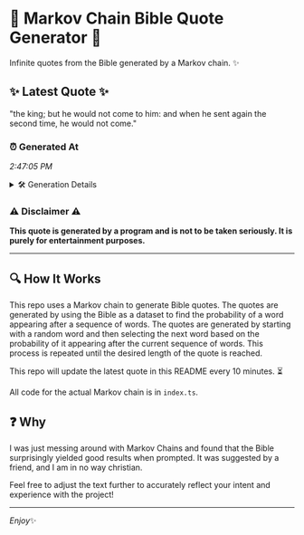 # 📖 Markov Chain Bible Quote Generator 📖

Infinite quotes from the Bible generated by a Markov chain. ✨

## ✨ Latest Quote ✨
"the king; but he would not come to him: and when he sent again the second time, he would not come."

### ⏰ Generated At
*2:47:05 PM*

<details>
    <summary>🛠️ Generation Details</summary>
    <p>
        <strong>🌱 Seed:</strong> the<br>
        <strong>🔄 Iterations:</strong> 20<br>
        <strong>📜 Context History:</strong><br>[ the ]: king;<br>[ the, king; ]: but<br>[ the, king;, but ]: he<br>[ the, king;, but, he ]: would<br>[ the, king;, but, he, would ]: not<br>[ the, king;, but, he, would, not ]: come<br>[ king;, but, he, would, not, come ]: to<br>[ but, he, would, not, come, to ]: him:<br>[ he, would, not, come, to, him: ]: and<br>[ would, not, come, to, him:, and ]: when<br>[ not, come, to, him:, and, when ]: he<br>[ come, to, him:, and, when, he ]: sent<br>[ to, him:, and, when, he, sent ]: again<br>[ him:, and, when, he, sent, again ]: the<br>[ and, when, he, sent, again, the ]: second<br>[ when, he, sent, again, the, second ]: time,<br>[ he, sent, again, the, second, time, ]: he<br>[ sent, again, the, second, time,, he ]: would<br>[ again, the, second, time,, he, would ]: not<br>[ the, second, time,, he, would, not ]: come.<br>
    </p>
</details>

### ⚠️ Disclaimer ⚠️
**This quote is generated by a program and is not to be taken seriously. It is purely for entertainment purposes.**

---

## 🔍 How It Works

This repo uses a Markov chain to generate Bible quotes. The quotes are generated by using the Bible as a dataset to find the probability of a word appearing after a sequence of words. The quotes are generated by starting with a random word and then selecting the next word based on the probability of it appearing after the current sequence of words. This process is repeated until the desired length of the quote is reached.

This repo will update the latest quote in this README every 10 minutes. ⏳

All code for the actual Markov chain is in `index.ts`.

## ❓ Why

I was just messing around with Markov Chains and found that the Bible surprisingly yielded good results when prompted. 
It was suggested by a friend, and I am in no way christian.

Feel free to adjust the text further to accurately reflect your intent and experience with the project!

---

*Enjoy*✨
